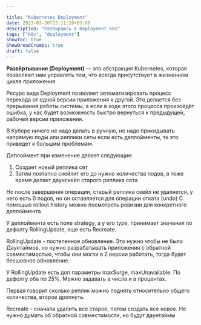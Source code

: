```yaml
---

title: "Kubernetes Deployment"
date: 2023-03-30T23:11:19+03:00
description: "Разбираюсь в Deployment k8s"
tags: ["k8s", "deployment"]
ShowToc: true
ShowBreadCrumbs: true
draft: false
---
```


__Развёртывание (Deployment)__ — это абстракция Kubernetes, которая позволяют нам управлять тем, что всегда присутствует в жизненном цикле приложения

Ресурс вида Deployment позволяет автоматизировать процесс перехода от одной версии приложения к другой. Это делается без прерывания работы системы, а если в ходе этого процесса произойдёт ошибка, у нас будет возможность быстро вернуться к предыдущей, рабочей версии приложения.

В Кубере ничего не надо делать в ручную, не надо прикидывать напрямую поды или реплики сеты если есть деплойменты, тк это приведет к большим проблемам.

Деплоймент при изменение делает следующие:

1. Создает новый реплика сет
2. Затем поэтапно скейлит его до нужно количества подов, в тоже время делает даунскейл старого реплика сета

Но после завершения операции, старый реплика скейл не удаляется, у него есть 0 подов, но он оставляется для операции отката (undo)
 С помощью rollout history можно посмотреть ревизии для конкретного деплоймента

У деплоймента есть поле strategy, а у его type, принимает значения по дефолту RollingUpdate, еще есть Recreate.

RollingUpdate - постепенное обновление. Это нужно чтобы не было Даунтаймов, но нужно разрабатывать приложения с обратной совместимостью, чтобы они могли в 2 версии работать, тогда будет бесшовное обновление.

У RollingUpdate есть доп параметры maxSurge, maxUnavailable. По дефолту оба по 25%. Можно задавать в числа и в процентах.

Первая говорит сколько реплик можно поднять относительно общего количества, второе дропнуть.

Recreate - сначала удалить все старое, потом создать все новое. Не нужно думать об обратной совместимости, но будут даунтаймы 